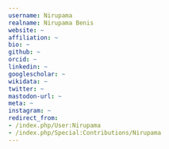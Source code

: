 ```yaml
---
username: Nirupama
realname: Nirupama Benis
website: ~
affiliation: ~
bio: ~
github: ~
orcid: ~
linkedin: ~
googlescholar: ~
wikidata: ~
twitter: ~
mastodon-url: ~
meta: ~
instagram: ~
redirect_from:
- /index.php/User:Nirupama
- /index.php/Special:Contributions/Nirupama
---
```

